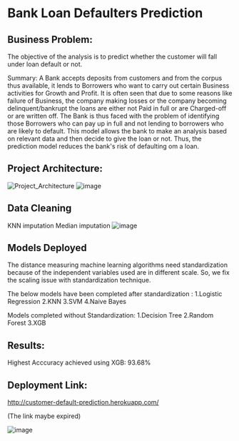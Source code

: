 # Bank Loan Defaulters Prediction

## Business Problem:
The objective of the analysis is to predict whether the customer will fall under loan default or not. 

Summary:
A Bank accepts deposits from customers and from the corpus thus available, it lends to Borrowers who want to carry out certain Business activities for Growth and Profit. It is often seen that due to some reasons like failure of Business, the company making losses or the company becoming delinquent/bankrupt the loans are either not Paid in full or are Charged-off or are written off. The Bank is thus faced with the problem of identifying those Borrowers who can pay up in full and not lending to borrowers who are likely to default.
This model allows the bank to make an analysis based on relevant data and then decide to give the loan or not. Thus, the prediction model reduces the bank's risk of defaulting om a loan. 



## Project Architecture:
![Project_Architecture](https://github.com/anandr07/Loan-Defaulters-Prediction/assets/66896800/94ca0866-c019-408e-9b2f-fd6b344cc65d)
![image](https://github.com/anandr07/Loan-Defaulters-Prediction/assets/66896800/5baa77ba-ac74-4f17-a3e4-1c0629e584e7)


## Data Cleaning
KNN imputation
Median imputation
![image](https://github.com/anandr07/Loan-Defaulters-Prediction/assets/66896800/7bdea877-fe8c-4d33-a860-fcff82837095)


## Models Deployed
The distance measuring machine learning algorithms need standardization because of the independent variables used are in different scale. So, we fix the scaling issue with standardization technique. 

The below models have been completed after standardization :
1.Logistic Regression
2.KNN
3.SVM
4.Naive Bayes

Models completed without Standardization:
1.Decision Tree
2.Random Forest
3.XGB

## Results:
Highest Acccuracy achieved using XGB: 93.68%

## Deployment Link:
http://customer-default-prediction.herokuapp.com/ 

(The link maybe expired)

![image](https://github.com/anandr07/Loan-Defaulters-Prediction/assets/66896800/bbe51cb9-b4f5-46eb-972d-5c77a09841c1)




